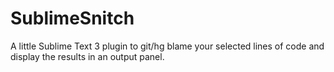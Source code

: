 SublimeSnitch
=============

A little Sublime Text 3 plugin to git/hg blame your selected lines of code and
display the results in an output panel.
